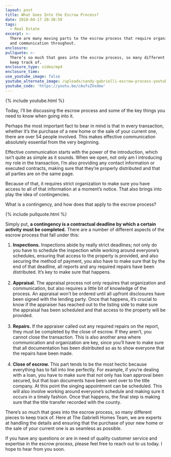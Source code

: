 ```yaml
---
layout: post
title: What Goes Into the Escrow Process?
date: 2018-04-17 20:38:59
tags:
  - Real Estate
excerpt: >-
  There are many moving parts to the escrow process that require organization
  and communication throughout.
enclosure:
pullquote: >-
  There’s so much that goes into the escrow process, so many different pieces to
  keep track of.
enclosure_type: video/mp4
enclosure_time:
use_youtube_image: false
youtube_alternate_image: /uploads/sandy-gabrielli-escrow-process-youtube.jpg
youtube_code: 'https://youtu.be/cAufsZVxdew'
---
```


{% include youtube.html %}

Today, I’ll be discussing the escrow process and some of the key things you need to know when going into it.

Perhaps the most important fact to bear in mind is that in every transaction, whether it’s the purchase of a new home or the sale of your current one, there are over 54 people involved. This makes effective communication absolutely essential from the very beginning.

Effective communication starts with the power of the introduction, which isn’t quite as simple as it sounds. When we open, not only am I introducing my role in the transaction, I’m also providing any contact information or executed contracts, making sure that they’re properly distributed and that all parties are on the same page.

Because of that, it requires strict organization to make sure you have access to all of that information at a moment’s notice. That also brings into play the idea of contingencies.

What is a contingency, and how does that apply to the escrow process?

{% include pullquote.html %}

Simply put, **a contingency is a contractual deadline by which a certain activity must be completed.** There are a number of different aspects of the escrow process that fall under this:

1. **Inspections.** Inspections abide by really strict deadlines; not only do you have to schedule the inspection while working around everyone’s schedules, ensuring that access to the property is provided, and also securing the method of payment, you also have to make sure that by the end of that deadline, all reports and any required repairs have been distributed. It’s key to make sure that happens.<br>&nbsp;
2. **Appraisal.** The appraisal process not only requires that organization and communication, but also requires a little bit of knowledge of the process. An appraisal won’t be ordered until all upfront disclosures have been signed with the lending party. Once that happens, it’s crucial to know if the appraiser has reached out to the listing side to make sure the appraisal has been scheduled and that access to the property will be provided.<br>&nbsp;
3. **Repairs.** If the appraiser called out any required repairs on the report, they must be completed by the close of escrow. If they aren’t, you cannot close the transaction. This is also another area where communication and organization are key, since you’ll have to make sure that all documentation has been distributed so as to show everyone that the repairs have been made.<br>&nbsp;
4. **Close of escrow.** This part tends to be the most hectic because everything has to fall into line perfectly. For example, if you’re dealing with a loan, you have to make sure that not only has loan approval been secured, but that loan documents have been sent over to the title company. At this point the singing appointment can be scheduled. This will also involve working around everyone’s schedule and making sure it occurs in a timely fashion. Once that happens, the final step is making sure that the title transfer recorded with the county.

There’s so much that goes into the escrow process, so many different pieces to keep track of. Here at The Gabrielli Homes Team, we are experts at handling the details and ensuring that the purchase of your new home or the sale of your current one is as seamless as possible.

If you have any questions or are in need of quality customer service and expertise in the escrow process, please feel free to reach out to us today. I hope to hear from you soon.